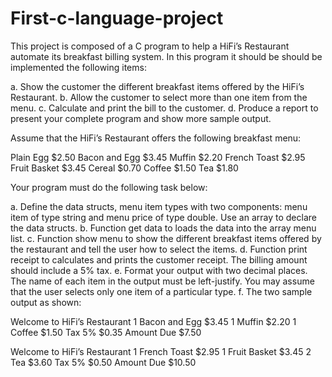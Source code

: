 # First-c-language-project
This project is composed of a C program to help a HiFi’s Restaurant automate its breakfast billing system.
In this program it should be should be implemented the following items:

a. Show the customer the different breakfast items offered by the HiFi’s Restaurant.
b. Allow the customer to select more than one item from the menu.
c. Calculate and print the bill to the customer.
d. Produce a report to present your complete program and show more sample output.

Assume that the HiFi’s Restaurant offers the following breakfast menu:

Plain Egg $2.50
Bacon and Egg $3.45
Muffin $2.20
French Toast $2.95
Fruit Basket $3.45
Cereal $0.70
Coffee $1.50
Tea $1.80

Your program must do the following task below:

a. Define the data structs, menu item types with two components: menu item of type string and menu price of type double. Use an array to declare the data structs.
b. Function get data to loads the data into the array menu list.
c. Function show menu to show the different breakfast items offered by the restaurant and tell the user how to select the items.
d. Function print receipt to calculates and prints the customer receipt. The billing amount should include a 5% tax.
e. Format your output with two decimal places. The name of each item in the output must be left-justify. You may assume that the user selects only one item of a particular type.
f. The two sample output as shown:

Welcome to HiFi’s Restaurant
1 Bacon and Egg $3.45
1 Muffin $2.20
1 Coffee $1.50
Tax 5% $0.35
Amount Due $7.50


Welcome to HiFi’s Restaurant
1 French Toast $2.95
1 Fruit Basket $3.45
2 Tea $3.60
Tax 5% $0.50
Amount Due $10.50
